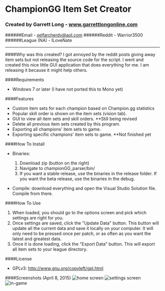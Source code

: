 # ChampionGG Item Set Creator
### Created by Garrett Long - www.garrettlongonline.com
######Email - xelfarcherdv@aol.com
######Reddit - Warrior3500
######League (NA) - ILoveNate

---

####Why was this created?
I got annoyed by the reddit posts giving away item sets but not releasing the source code for the script.  I went and created this nice little GUI application that does everything for me. I am releasing it because it might help others.

####Requirements
* Windows 7 or later (I have not ported this to Mono yet)

####Features
* Custom item sets for each champion based on Champion.gg statistics
* Popular skill order is shown on the item sets (vision tab).
* GUI to view all item sets and skill orders. **Still being revised
* Delete all previous item sets created by this program.
* Exporting all champions' item sets to game.
* Exporting specific champions' item sets to game. **Not finished yet

####How To Install

* Binaries:
  1. Download zip (button on the right)
  2. Navigate to championGG_parser/bin/ 
  3. If you want a stable release, use the binaries in the release folder.  If you want the beta release, use the binaries in the debug.

* Compile: download everything and open the Visual Studio Solution file. Compile from there.

####How To Use
1. When loaded, you should go to the options screen and pick which settings are right for you. 
2. Once settings are saved, click the "Update Data" button. This button will update all the current data and save it locally on your computer. It will only need to be pressed once per patch, or as often as you want the latest and greatest data.
3. Once it is done loading, click the "Export Data" button. This will export all item sets to your league directory.

####License     
* GPLv3: http://www.gnu.org/copyleft/gpl.html

####Screenshots (April 8, 2015)
![home screen](http://puu.sh/h66P0/ddcd2860f7.png "Home screen")
![settings screen](http://puu.sh/gPify/28b6fad08f.png "settings screen")
![in-game](http://puu.sh/gTqeE/55560dd9dc.jpg "in-game")

